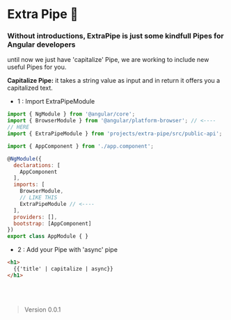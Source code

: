 # Extra Pipe 🚀
### Without introductions, ExtraPipe is just some kindfull Pipes for Angular developers

until now we just have 'capitalize' Pipe, we are working to include new useful Pipes for you.
<br/>

<strong>Capitalize Pipe:</strong> it takes a string value as input and in return it offers you a capitalized text.

- 1 : Import ExtraPipeModule 
```js
import { NgModule } from '@angular/core';
import { BrowserModule } from '@angular/platform-browser'; // <----
// HERE
import { ExtraPipeModule } from 'projects/extra-pipe/src/public-api';

import { AppComponent } from './app.component';

@NgModule({
  declarations: [
    AppComponent
  ],
  imports: [
    BrowserModule,
    // LIKE THIS
    ExtraPipeModule // <----
  ],
  providers: [],
  bootstrap: [AppComponent]
})
export class AppModule { }
```

- 2 : Add your Pipe with 'async' pipe
```html 
<h1>
  {{'title' | capitalize | async}}
</h1>
```
<br/>
<br/>

> Version 0.0.1
